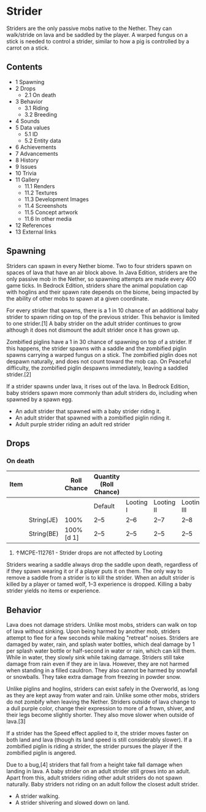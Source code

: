 # Strider
Striders are the only passive mobs native to the Nether. They can walk/stride on lava and be saddled by the player. A warped fungus on a stick is needed to control a strider, similar to how a pig is controlled by a carrot on a stick.

## Contents
- 1 Spawning
- 2 Drops
	- 2.1 On death
- 3 Behavior
	- 3.1 Riding
	- 3.2 Breeding
- 4 Sounds
- 5 Data values
	- 5.1 ID
	- 5.2 Entity data
- 6 Achievements
- 7 Advancements
- 8 History
- 9 Issues
- 10 Trivia
- 11 Gallery
	- 11.1 Renders
	- 11.2 Textures
	- 11.3 Development Images
	- 11.4 Screenshots
	- 11.5 Concept artwork
	- 11.6 In other media
- 12 References
- 13 External links

## Spawning
Striders can spawn in every Nether biome. Two to four striders spawn on spaces of lava that have an air block above. In Java Edition, striders are the only passive mob in the Nether, so spawning attempts are made every 400 game ticks. In Bedrock Edition, striders share the animal population cap with hoglins and their spawn rate depends on the biome, being impacted by the ability of other mobs to spawn at a given coordinate.

For every strider that spawns, there is a 1 in 10 chance of an additional baby strider to spawn riding on top of the previous strider. This behavior is limited to one strider.[1] A baby strider on the adult strider continues to grow although it does not dismount the adult strider once it has grown up. 

Zombified piglins have a 1 in 30 chance of spawning on top of a strider. If this happens, the strider spawns with a saddle and the zombified piglin spawns carrying a warped fungus on a stick. The zombified piglin does not despawn naturally, and does not count toward the mob cap. On Peaceful difficulty, the zombified piglin despawns immediately, leaving a saddled strider.[2]

If a strider spawns under lava, it rises out of the lava. In Bedrock Edition, baby striders spawn more commonly than adult striders do, including when spawned by a spawn egg.

- An adult strider that spawned with a baby strider riding it.
- An adult strider that spawned with a zombified piglin riding it.
- Adult purple strider riding an adult red strider

## Drops
### On death
| Item |            | Roll Chance | Quantity (Roll Chance) |           |            |             |
|------|------------|-------------|------------------------|-----------|------------|-------------|
|      |            |             | Default                | Looting I | Looting II | Looting III |
|      | String(JE) | 100%        | 2–5                    | 2–6       | 2–7        | 2–8         |
|      | String(BE) | 100%[d 1]   | 2–5                    | 2–5       | 2–5        | 2–5         |

1. ↑MCPE-112761 - Strider drops are not affected by Looting

Striders wearing a saddle always drop the saddle upon death, regardless of if they spawn wearing it or if a player puts it on them. The only way to remove a saddle from a strider is to kill the strider. 
When an adult strider is killed by a player or tamed wolf, 1–3 experience is dropped. Killing a baby strider yields no items or experience.

## Behavior
Lava does not damage striders. Unlike most mobs, striders can walk on top of lava without sinking. Upon being harmed by another mob, striders attempt to flee for a few seconds while making "retreat" noises. Striders are damaged by water, rain, and splash water bottles, which deal damage by 1 per splash water bottle or half-second in water or rain, which can kill them. While in water, they slowly sink while taking damage. Striders still take damage from rain even if they are in lava. However, they are not harmed when standing in a filled cauldron. They also cannot be harmed by snowfall or snowballs. They take extra damage from freezing in powder snow.

Unlike piglins and hoglins, striders can exist safely in the Overworld, as long as they are kept away from water and rain. Unlike some other mobs, striders do not zombify when leaving the Nether. Striders outside of lava change to a dull purple color, change their expression to more of a frown, shiver, and their legs become slightly shorter. They also move slower when outside of lava.[3]

If a strider has the Speed effect applied to it, the strider moves faster on both land and lava (though its land speed is still considerably slower). If a zombified piglin is riding a strider, the strider pursues the player if the zombified piglin is angered.

Due to a bug,[4] striders that fall from a height take fall damage when landing in lava. A baby strider on an adult strider still grows into an adult. Apart from this, adult striders riding other adult striders do not spawn naturally. Baby striders not riding on an adult follow the closest adult strider.

- A strider walking.
- A strider shivering and slowed down on land.

